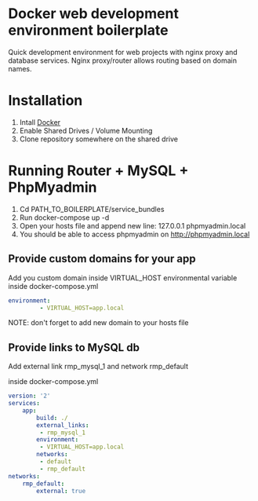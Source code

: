 # Docker web development environment boilerplate
Quick development environment for web projects with nginx proxy and database services.
Nginx proxy/router allows routing based on domain names.

# Installation
1. Intall [Docker](https://www.docker.com/products/docker)
2. Enable Shared Drives / Volume Mounting
3. Clone repository somewhere on the shared drive

# Running Router + MySQL + PhpMyadmin
1. Cd PATH_TO_BOILERPLATE/service_bundles
2. Run docker-compose up -d
3. Open your hosts file and append new line:
  127.0.0.1 phpmyadmin.local
4. You should be able to access phpmyadmin on http://phpmyadmin.local  

## Provide custom domains for your app 
Add you custom domain inside VIRTUAL_HOST environmental variable
inside docker-compose.yml
``` YAML
environment:
         - VIRTUAL_HOST=app.local
```
NOTE: don't forget to add new domain to your hosts file

## Provide links to MySQL db
Add external link rmp_mysql_1 and network rmp_default

inside docker-compose.yml
``` YAML
version: '2'
services:    
    app:
        build: ./       
        external_links:
         - rmp_mysql_1
        environment:
         - VIRTUAL_HOST=app.local        
        networks:
         - default
         - rmp_default
networks:
    rmp_default:
        external: true  
```
